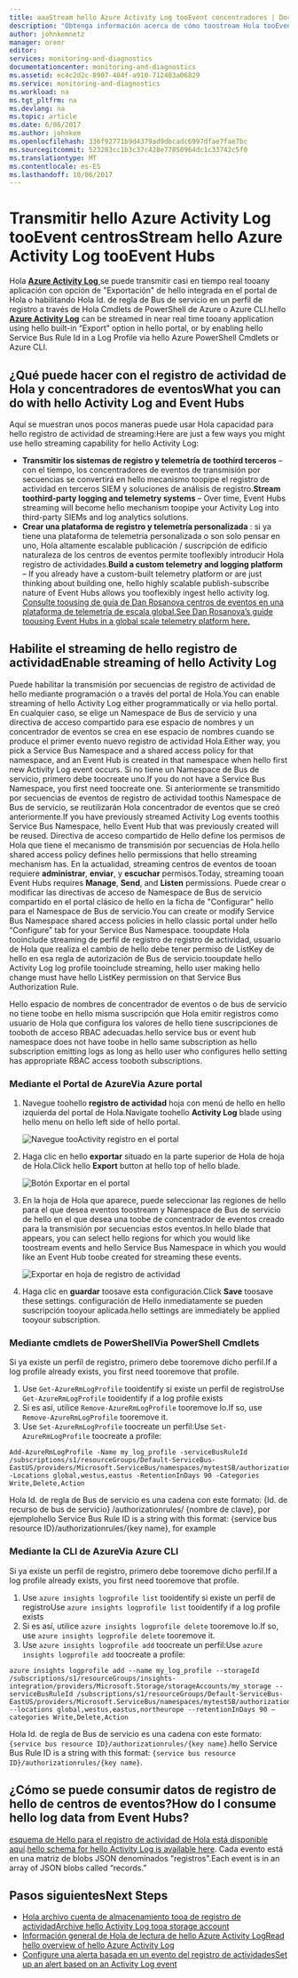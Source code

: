 ```yaml
---
title: aaaStream hello Azure Activity Log tooEvent concentradores | Documentos de Microsoft
description: "Obtenga información acerca de cómo toostream Hola tooEvent centros de registro de actividad de Azure."
author: johnkemnetz
manager: orenr
editor: 
services: monitoring-and-diagnostics
documentationcenter: monitoring-and-diagnostics
ms.assetid: ec4c2d2c-8907-484f-a910-712403a06829
ms.service: monitoring-and-diagnostics
ms.workload: na
ms.tgt_pltfrm: na
ms.devlang: na
ms.topic: article
ms.date: 6/06/2017
ms.author: johnkem
ms.openlocfilehash: 336f92771b9d4379ad9dbcadc6997dfae7fae7bc
ms.sourcegitcommit: 523283cc1b3c37c428e77850964dc1c33742c5f0
ms.translationtype: MT
ms.contentlocale: es-ES
ms.lasthandoff: 10/06/2017
---
```

# <a name="stream-hello-azure-activity-log-tooevent-hubs"></a><span data-ttu-id="1b3a6-103">Transmitir hello Azure Activity Log tooEvent centros</span><span class="sxs-lookup"><span data-stu-id="1b3a6-103">Stream hello Azure Activity Log tooEvent Hubs</span></span>
<span data-ttu-id="1b3a6-104">Hola [ **Azure Activity Log** ](monitoring-overview-activity-logs.md) se puede transmitir casi en tiempo real tooany aplicación con opción de "Exportación" de hello integrada en el portal de Hola o habilitando Hola Id. de regla de Bus de servicio en un perfil de registro a través de Hola Cmdlets de PowerShell de Azure o Azure CLI.</span><span class="sxs-lookup"><span data-stu-id="1b3a6-104">hello [**Azure Activity Log**](monitoring-overview-activity-logs.md) can be streamed in near real time tooany application using hello built-in “Export” option in hello portal, or by enabling hello Service Bus Rule Id in a Log Profile via hello Azure PowerShell Cmdlets or Azure CLI.</span></span>

## <a name="what-you-can-do-with-hello-activity-log-and-event-hubs"></a><span data-ttu-id="1b3a6-105">¿Qué puede hacer con el registro de actividad de Hola y concentradores de eventos</span><span class="sxs-lookup"><span data-stu-id="1b3a6-105">What you can do with hello Activity Log and Event Hubs</span></span>
<span data-ttu-id="1b3a6-106">Aquí se muestran unos pocos maneras puede usar Hola capacidad para hello registro de actividad de streaming:</span><span class="sxs-lookup"><span data-stu-id="1b3a6-106">Here are just a few ways you might use hello streaming capability for hello Activity Log:</span></span>

* <span data-ttu-id="1b3a6-107">**Transmitir los sistemas de registro y telemetría de toothird terceros** – con el tiempo, los concentradores de eventos de transmisión por secuencias se convertirá en hello mecanismo toopipe el registro de actividad en terceros SIEM y soluciones de análisis de registro.</span><span class="sxs-lookup"><span data-stu-id="1b3a6-107">**Stream toothird-party logging and telemetry systems** – Over time, Event Hubs streaming will become hello mechanism toopipe your Activity Log into third-party SIEMs and log analytics solutions.</span></span>
* <span data-ttu-id="1b3a6-108">**Crear una plataforma de registro y telemetría personalizada** : si ya tiene una plataforma de telemetría personalizada o son solo pensar en uno, Hola altamente escalable publicación / suscripción de edificio naturaleza de los centros de eventos permite tooflexibly introducir Hola registro de actividades.</span><span class="sxs-lookup"><span data-stu-id="1b3a6-108">**Build a custom telemetry and logging platform** – If you already have a custom-built telemetry platform or are just thinking about building one, hello highly scalable publish-subscribe nature of Event Hubs allows you tooflexibly ingest hello activity log.</span></span> [<span data-ttu-id="1b3a6-109">Consulte toousing de guía de Dan Rosanova centros de eventos en una plataforma de telemetría de escala global.</span><span class="sxs-lookup"><span data-stu-id="1b3a6-109">See Dan Rosanova’s guide toousing Event Hubs in a global scale telemetry platform here.</span></span>](https://azure.microsoft.com/documentation/videos/build-2015-designing-and-sizing-a-global-scale-telemetry-platform-on-azure-event-Hubs/)

## <a name="enable-streaming-of-hello-activity-log"></a><span data-ttu-id="1b3a6-110">Habilite el streaming de hello registro de actividad</span><span class="sxs-lookup"><span data-stu-id="1b3a6-110">Enable streaming of hello Activity Log</span></span>
<span data-ttu-id="1b3a6-111">Puede habilitar la transmisión por secuencias de registro de actividad de hello mediante programación o a través del portal de Hola.</span><span class="sxs-lookup"><span data-stu-id="1b3a6-111">You can enable streaming of hello Activity Log either programmatically or via hello portal.</span></span> <span data-ttu-id="1b3a6-112">En cualquier caso, se elige un Namespace de Bus de servicio y una directiva de acceso compartido para ese espacio de nombres y un concentrador de eventos se crea en ese espacio de nombres cuando se produce el primer evento nuevo registro de actividad Hola.</span><span class="sxs-lookup"><span data-stu-id="1b3a6-112">Either way, you pick a Service Bus Namespace and a shared access policy for that namespace, and an Event Hub is created in that namespace when hello first new Activity Log event occurs.</span></span> <span data-ttu-id="1b3a6-113">Si no tiene un Namespace de Bus de servicio, primero debe toocreate uno.</span><span class="sxs-lookup"><span data-stu-id="1b3a6-113">If you do not have a Service Bus Namespace, you first need toocreate one.</span></span> <span data-ttu-id="1b3a6-114">Si anteriormente se transmitido por secuencias de eventos de registro de actividad toothis Namespace de Bus de servicio, se reutilizarán Hola concentrador de eventos que se creó anteriormente.</span><span class="sxs-lookup"><span data-stu-id="1b3a6-114">If you have previously streamed Activity Log events toothis Service Bus Namespace, hello Event Hub that was previously created will be reused.</span></span> <span data-ttu-id="1b3a6-115">Directiva de acceso compartido de Hello define los permisos de Hola que tiene el mecanismo de transmisión por secuencias de Hola.</span><span class="sxs-lookup"><span data-stu-id="1b3a6-115">hello shared access policy defines hello permissions that hello streaming mechanism has.</span></span> <span data-ttu-id="1b3a6-116">En la actualidad, streaming centros de eventos de tooan requiere **administrar**, **enviar**, y **escuchar** permisos.</span><span class="sxs-lookup"><span data-stu-id="1b3a6-116">Today, streaming tooan Event Hubs requires **Manage**, **Send**, and **Listen** permissions.</span></span> <span data-ttu-id="1b3a6-117">Puede crear o modificar las directivas de acceso de Namespace de Bus de servicio compartido en el portal clásico de hello en la ficha de "Configurar" hello para el Namespace de Bus de servicio.</span><span class="sxs-lookup"><span data-stu-id="1b3a6-117">You can create or modify Service Bus Namespace shared access policies in hello classic portal under hello “Configure” tab for your Service Bus Namespace.</span></span> <span data-ttu-id="1b3a6-118">tooupdate Hola tooinclude streaming de perfil de registro de registro de actividad, usuario de Hola que realiza el cambio de hello debe tener permiso de ListKey de hello en esa regla de autorización de Bus de servicio.</span><span class="sxs-lookup"><span data-stu-id="1b3a6-118">tooupdate hello Activity Log log profile tooinclude streaming, hello user making hello change must have hello ListKey permission on that Service Bus Authorization Rule.</span></span>

<span data-ttu-id="1b3a6-119">Hello espacio de nombres de concentrador de eventos o de bus de servicio no tiene toobe en hello misma suscripción que Hola emitir registros como usuario de Hola que configura los valores de hello tiene suscripciones de tooboth de acceso RBAC adecuadas.</span><span class="sxs-lookup"><span data-stu-id="1b3a6-119">hello service bus or event hub namespace does not have toobe in hello same subscription as hello subscription emitting logs as long as hello user who configures hello setting has appropriate RBAC access tooboth subscriptions.</span></span>

### <a name="via-azure-portal"></a><span data-ttu-id="1b3a6-120">Mediante el Portal de Azure</span><span class="sxs-lookup"><span data-stu-id="1b3a6-120">Via Azure portal</span></span>
1. <span data-ttu-id="1b3a6-121">Navegue toohello **registro de actividad** hoja con menú de hello en hello izquierda del portal de Hola.</span><span class="sxs-lookup"><span data-stu-id="1b3a6-121">Navigate toohello **Activity Log** blade using hello menu on hello left side of hello portal.</span></span>
   
    ![Navegue tooActivity registro en el portal](./media/monitoring-overview-activity-logs/activity-logs-portal-navigate.png)
2. <span data-ttu-id="1b3a6-123">Haga clic en hello **exportar** situado en la parte superior de Hola de hoja de Hola.</span><span class="sxs-lookup"><span data-stu-id="1b3a6-123">Click hello **Export** button at hello top of hello blade.</span></span>
   
    ![Botón Exportar en el portal](./media/monitoring-overview-activity-logs/activity-logs-portal-export.png)
3. <span data-ttu-id="1b3a6-125">En la hoja de Hola que aparece, puede seleccionar las regiones de hello para el que desea eventos toostream y Namespace de Bus de servicio de hello en el que desea una toobe de concentrador de eventos creado para la transmisión por secuencias estos eventos.</span><span class="sxs-lookup"><span data-stu-id="1b3a6-125">In hello blade that appears, you can select hello regions for which you would like toostream events and hello Service Bus Namespace in which you would like an Event Hub toobe created for streaming these events.</span></span>
   
    ![Exportar en hoja de registro de actividad](./media/monitoring-overview-activity-logs/activity-logs-portal-export-blade.png)
4. <span data-ttu-id="1b3a6-127">Haga clic en **guardar** toosave esta configuración.</span><span class="sxs-lookup"><span data-stu-id="1b3a6-127">Click **Save** toosave these settings.</span></span> <span data-ttu-id="1b3a6-128">configuración de Hello inmediatamente se pueden suscripción tooyour aplicada.</span><span class="sxs-lookup"><span data-stu-id="1b3a6-128">hello settings are immediately be applied tooyour subscription.</span></span>

### <a name="via-powershell-cmdlets"></a><span data-ttu-id="1b3a6-129">Mediante cmdlets de PowerShell</span><span class="sxs-lookup"><span data-stu-id="1b3a6-129">Via PowerShell Cmdlets</span></span>
<span data-ttu-id="1b3a6-130">Si ya existe un perfil de registro, primero debe tooremove dicho perfil.</span><span class="sxs-lookup"><span data-stu-id="1b3a6-130">If a log profile already exists, you first need tooremove that profile.</span></span>

1. <span data-ttu-id="1b3a6-131">Use `Get-AzureRmLogProfile` tooidentify si existe un perfil de registro</span><span class="sxs-lookup"><span data-stu-id="1b3a6-131">Use `Get-AzureRmLogProfile` tooidentify if a log profile exists</span></span>
2. <span data-ttu-id="1b3a6-132">Si es así, utilice `Remove-AzureRmLogProfile` tooremove lo.</span><span class="sxs-lookup"><span data-stu-id="1b3a6-132">If so, use `Remove-AzureRmLogProfile` tooremove it.</span></span>
3. <span data-ttu-id="1b3a6-133">Use `Set-AzureRmLogProfile` toocreate un perfil:</span><span class="sxs-lookup"><span data-stu-id="1b3a6-133">Use `Set-AzureRmLogProfile` toocreate a profile:</span></span>

```
Add-AzureRmLogProfile -Name my_log_profile -serviceBusRuleId /subscriptions/s1/resourceGroups/Default-ServiceBus-EastUS/providers/Microsoft.ServiceBus/namespaces/mytestSB/authorizationrules/RootManageSharedAccessKey -Locations global,westus,eastus -RetentionInDays 90 -Categories Write,Delete,Action
```

<span data-ttu-id="1b3a6-134">Hola Id. de regla de Bus de servicio es una cadena con este formato: {Id. de recurso de bus de servicio} /authorizationrules/ {nombre de clave}, por ejemplo</span><span class="sxs-lookup"><span data-stu-id="1b3a6-134">hello Service Bus Rule ID is a string with this format: {service bus resource ID}/authorizationrules/{key name}, for example</span></span> 

### <a name="via-azure-cli"></a><span data-ttu-id="1b3a6-135">Mediante la CLI de Azure</span><span class="sxs-lookup"><span data-stu-id="1b3a6-135">Via Azure CLI</span></span>
<span data-ttu-id="1b3a6-136">Si ya existe un perfil de registro, primero debe tooremove dicho perfil.</span><span class="sxs-lookup"><span data-stu-id="1b3a6-136">If a log profile already exists, you first need tooremove that profile.</span></span>

1. <span data-ttu-id="1b3a6-137">Use `azure insights logprofile list` tooidentify si existe un perfil de registro</span><span class="sxs-lookup"><span data-stu-id="1b3a6-137">Use `azure insights logprofile list` tooidentify if a log profile exists</span></span>
2. <span data-ttu-id="1b3a6-138">Si es así, utilice `azure insights logprofile delete` tooremove lo.</span><span class="sxs-lookup"><span data-stu-id="1b3a6-138">If so, use `azure insights logprofile delete` tooremove it.</span></span>
3. <span data-ttu-id="1b3a6-139">Use `azure insights logprofile add` toocreate un perfil:</span><span class="sxs-lookup"><span data-stu-id="1b3a6-139">Use `azure insights logprofile add` toocreate a profile:</span></span>

```
azure insights logprofile add --name my_log_profile --storageId /subscriptions/s1/resourceGroups/insights-integration/providers/Microsoft.Storage/storageAccounts/my_storage --serviceBusRuleId /subscriptions/s1/resourceGroups/Default-ServiceBus-EastUS/providers/Microsoft.ServiceBus/namespaces/mytestSB/authorizationrules/RootManageSharedAccessKey --locations global,westus,eastus,northeurope --retentionInDays 90 –categories Write,Delete,Action
```

<span data-ttu-id="1b3a6-140">Hola Id. de regla de Bus de servicio es una cadena con este formato: `{service bus resource ID}/authorizationrules/{key name}`.</span><span class="sxs-lookup"><span data-stu-id="1b3a6-140">hello Service Bus Rule ID is a string with this format: `{service bus resource ID}/authorizationrules/{key name}`.</span></span>

## <a name="how-do-i-consume-hello-log-data-from-event-hubs"></a><span data-ttu-id="1b3a6-141">¿Cómo se puede consumir datos de registro de hello de centros de eventos?</span><span class="sxs-lookup"><span data-stu-id="1b3a6-141">How do I consume hello log data from Event Hubs?</span></span>
<span data-ttu-id="1b3a6-142">[esquema de Hello para el registro de actividad de Hola está disponible aquí](monitoring-overview-activity-logs.md).</span><span class="sxs-lookup"><span data-stu-id="1b3a6-142">[hello schema for hello Activity Log is available here](monitoring-overview-activity-logs.md).</span></span> <span data-ttu-id="1b3a6-143">Cada evento está en una matriz de blobs JSON denominados "registros".</span><span class="sxs-lookup"><span data-stu-id="1b3a6-143">Each event is in an array of JSON blobs called “records.”</span></span>

## <a name="next-steps"></a><span data-ttu-id="1b3a6-144">Pasos siguientes</span><span class="sxs-lookup"><span data-stu-id="1b3a6-144">Next Steps</span></span>
* [<span data-ttu-id="1b3a6-145">Hola archivo cuenta de almacenamiento tooa de registro de actividad</span><span class="sxs-lookup"><span data-stu-id="1b3a6-145">Archive hello Activity Log tooa storage account</span></span>](monitoring-archive-activity-log.md)
* [<span data-ttu-id="1b3a6-146">Información general de Hola de lectura de hello Azure Activity Log</span><span class="sxs-lookup"><span data-stu-id="1b3a6-146">Read hello overview of hello Azure Activity Log</span></span>](monitoring-overview-activity-logs.md)
* [<span data-ttu-id="1b3a6-147">Configure una alerta basada en un evento del registro de actividades</span><span class="sxs-lookup"><span data-stu-id="1b3a6-147">Set up an alert based on an Activity Log event</span></span>](insights-auditlog-to-webhook-email.md)

